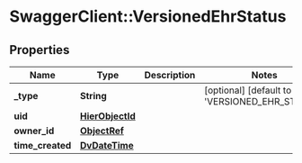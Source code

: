 # SwaggerClient::VersionedEhrStatus

## Properties
Name | Type | Description | Notes
------------ | ------------- | ------------- | -------------
**_type** | **String** |  | [optional] [default to &#x27;VERSIONED_EHR_STATUS&#x27;]
**uid** | [**HierObjectId**](HierObjectId.md) |  | 
**owner_id** | [**ObjectRef**](ObjectRef.md) |  | 
**time_created** | [**DvDateTime**](DvDateTime.md) |  | 

